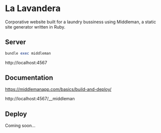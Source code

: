 # La Lavandera

Corporative website built for a laundry bussiness using Middleman, a static site generator written in Ruby.

## Server

```ruby
bundle exec middleman
```

http://localhost:4567

## Documentation

https://middlemanapp.com/basics/build-and-deploy/

http://localhost:4567/__middleman

## Deploy

Coming soon...
